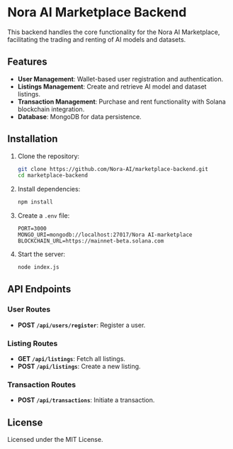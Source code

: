# Nora AI Marketplace Backend

This backend handles the core functionality for the Nora AI Marketplace, facilitating the trading and renting of AI models and datasets.

## Features

- **User Management**: Wallet-based user registration and authentication.
- **Listings Management**: Create and retrieve AI model and dataset listings.
- **Transaction Management**: Purchase and rent functionality with Solana blockchain integration.
- **Database**: MongoDB for data persistence.

## Installation

1. Clone the repository:
   ```bash
   git clone https://github.com/Nora-AI/marketplace-backend.git
   cd marketplace-backend
   ```

2. Install dependencies:
   ```bash
   npm install
   ```

3. Create a `.env` file:
   ```plaintext
   PORT=3000
   MONGO_URI=mongodb://localhost:27017/Nora AI-marketplace
   BLOCKCHAIN_URL=https://mainnet-beta.solana.com
   ```

4. Start the server:
   ```bash
   node index.js
   ```

## API Endpoints

### User Routes
- **POST `/api/users/register`**: Register a user.

### Listing Routes
- **GET `/api/listings`**: Fetch all listings.
- **POST `/api/listings`**: Create a new listing.

### Transaction Routes
- **POST `/api/transactions`**: Initiate a transaction.

## License

Licensed under the MIT License.
